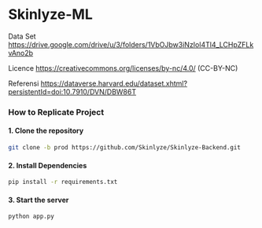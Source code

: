 # Skinlyze-ML

Data Set
https://drive.google.com/drive/u/3/folders/1VbOJbw3iNzIol4Tl4_LCHpZFLkvAno2b

Licence 
https://creativecommons.org/licenses/by-nc/4.0/ (CC-BY-NC)

Referensi 
https://dataverse.harvard.edu/dataset.xhtml?persistentId=doi:10.7910/DVN/DBW86T

### How to Replicate Project

#### 1. Clone the repository

```bash
git clone -b prod https://github.com/Skinlyze/Skinlyze-Backend.git
```

#### 2. Install Dependencies
```bash
pip install -r requirements.txt
```
#### 3. Start the server
```bash
python app.py
```
